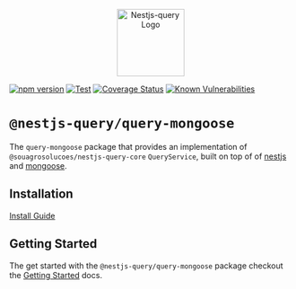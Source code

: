 <p align="center">
  <a href="https://tripss.github.io/nestjs-query" target="blank"><img src="https://tripss.github.io/nestjs-query/img/logo.svg" width="120" alt="Nestjs-query Logo" /></a>
</p>

[![npm version](https://img.shields.io/npm/v/@nestjs-query/query-mongoose.svg)](https://www.npmjs.org/package/@nestjs-query/query-mongoose)
[![Test](https://github.com/tripss/nestjs-query/workflows/Test/badge.svg?branch=master)](https://github.com/tripss/nestjs-query/actions?query=workflow%3ATest+and+branch%3Amaster+)
[![Coverage Status](https://codecov.io/gh/TriPSs/nestjs-query/branch/master/graph/badge.svg?token=29EX71ID2P)](https://codecov.io/gh/TriPSs/nestjs-query)
[![Known Vulnerabilities](https://snyk.io/test/github/tripss/nestjs-query/badge.svg?targetFile=packages/query-mongoose/package.json)](https://snyk.io/test/github/tripss/nestjs-query?targetFile=packages/query-mongoose/package.json)

# `@nestjs-query/query-mongoose`

The `query-mongoose` package that provides an implementation of `@souagrosolucoes/nestjs-query-core` `QueryService`, built on
top of of [nestjs](https://nestjs.com/) and [mongoose](https://mongoosejs.com/).

## Installation

[Install Guide](https://tripss.github.io/nestjs-query/docs/introduction/install)

## Getting Started

The get started with the `@nestjs-query/query-mongoose` package checkout
the [Getting Started](https://tripss.github.io/nestjs-query/docs/persistence/mongoose/getting-started) docs.


